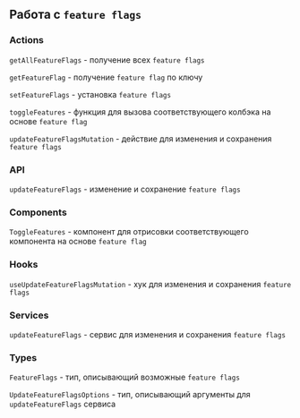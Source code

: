 ## Работа с `feature flags`

### Actions

`getAllFeatureFlags` - получение всех `feature flags`

`getFeatureFlag` - получение `feature flag` по ключу

`setFeatureFlags` - установка `feature flags`

`toggleFeatures` - функция для вызова соответствующего колбэка на основе `feature flag`

`updateFeatureFlagsMutation` - действие для изменения и сохранения `feature flags`

### API

`updateFeatureFlags` - изменение и сохранение `feature flags`

### Components

`ToggleFeatures` - компонент для отрисовки соответствующего компонента на основе `feature flag`

### Hooks

`useUpdateFeatureFlagsMutation` - хук для изменения и сохранения `feature flags`

### Services

`updateFeatureFlags` - сервис для изменения и сохранения `feature flags`

### Types

`FeatureFlags` - тип, описывающий возможные `feature flags`

`UpdateFeatureFlagsOptions` - тип, описывающий аргументы для `updateFeatureFlags` сервиса

